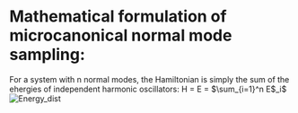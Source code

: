 # Mathematical formulation of microcanonical normal mode sampling:
For a system with n normal modes, the Hamiltonian is simply the sum of the ehergies of independent harmonic oscillators:
H =  E = $\sum_{i=1}^n E$_i$
![Energy_dist](https://github.com/atomicadi/Energy-value-distribution/assets/147025377/17bb5b6c-3675-44b6-839d-2b7a0c467df4)
